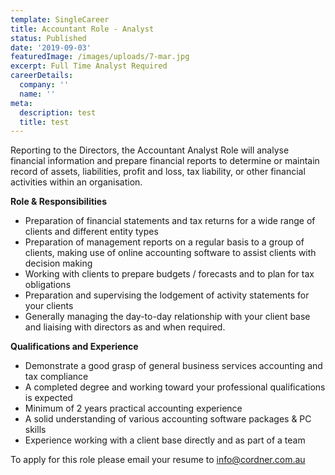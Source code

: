 ```yaml
---
template: SingleCareer
title: Accountant Role - Analyst
status: Published
date: '2019-09-03'
featuredImage: /images/uploads/7-mar.jpg
excerpt: Full Time Analyst Required
careerDetails:
  company: ''
  name: ''
meta:
  description: test
  title: test
---
```

Reporting to the Directors, the Accountant Analyst Role will analyse financial information and prepare financial reports to determine or maintain record of assets, liabilities, profit and loss, tax liability, or other financial activities within an organisation.

**Role & Responsibilities**

* Preparation of financial statements and tax returns for a wide range of clients and different entity types
* Preparation of management reports on a regular basis to a group of clients, making use of online accounting software to assist clients with decision making
* Working with clients to prepare budgets / forecasts and to plan for tax obligations
* Preparation and supervising the lodgement of activity statements for your clients
* Generally managing the day-to-day relationship with your client base and liaising with directors as and when required.

**Qualifications and Experience**

* Demonstrate a good grasp of general business services accounting and tax compliance 
* A completed degree and working toward your professional qualifications is expected
* Minimum of 2 years practical accounting experience
* A solid understanding of various accounting software packages & PC skills
* Experience working with a client base directly and as part of a team

To apply for this role please email your resume to [info@cordner.com.au](info@cordner.com.au)
